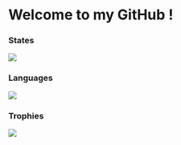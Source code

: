 #  Welcome to my GitHub !　
  <h3>States</h3>
  <img  src="https://github-readme-stats.vercel.app/api?username=suzusou&count_private=true&show_icons=true&theme=while" />

  <h3>Languages</h3>
  <img src="https://github-readme-stats.vercel.app/api/top-langs/?username=suzusou&theme=whileshow_icons=ture" />
  
  <h3>Trophies</h3>
  <img src="https://github-profile-trophy.vercel.app/?username=suzusou&column=3&margin-w=15&margin-h=15" />
 
